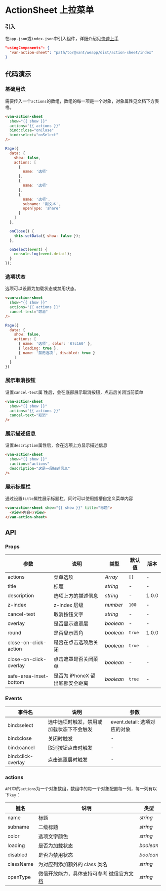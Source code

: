# ActionSheet 上拉菜单

### 引入

在`app.json`或`index.json`中引入组件，详细介绍见[快速上手](#/quickstart#yin-ru-zu-jian)

```json
"usingComponents": {
  "van-action-sheet": "path/to/@vant/weapp/dist/action-sheet/index"
}
```


## 代码演示

### 基础用法

需要传入一个`actions`的数组，数组的每一项是一个对象，对象属性见文档下方表格。

```html
<van-action-sheet
  show="{{ show }}"
  actions="{{ actions }}"
  bind:close="onClose"
  bind:select="onSelect"
/>
```

```javascript
Page({
  data: {
    show: false,
    actions: [
      {
        name: '选项'
      },
      {
        name: '选项'
      },
      {
        name: '选项',
        subname: '副文本',
        openType: 'share'
      }
    ]
  },

  onClose() {
    this.setData({ show: false });
  },

  onSelect(event) {
    console.log(event.detail);
  }
});
```

### 选项状态

选项可以设置为加载状态或禁用状态。

```html
<van-action-sheet
  show="{{ show }}"
  actions="{{ actions }}"
  cancel-text="取消"
/>
```

```javascript
Page({
  data: {
    show: false,
    actions: [
      { name: '选项', color: '07c160' },
      { loading: true },
      { name: '禁用选项', disabled: true }
    ]
  }
})
```

### 展示取消按钮

设置`cancel-text`属`性后，会在底部展示取消按钮，点击后关闭当前菜单

```html
<van-action-sheet
  show="{{ show }}"
  actions="{{ actions }}"
  cancel-text="取消"
/>
```

### 展示描述信息

设置`description`属性后，会在选项上方显示描述信息

```html
<van-action-sheet
  show="{{ show }}"
  :actions="actions"
  description="这是一段描述信息"
/>
```

### 展示标题栏

通过设置`title`属性展示标题栏，同时可以使用插槽自定义菜单内容

```html
<van-action-sheet show="{{ show }}" title="标题">
  <view>内容</view>
</van-action-sheet>
```

## API

### Props

| 参数 | 说明 | 类型 | 默认值 | 版本 |
|-----------|-----------|-----------|-------------|-------------|
| actions | 菜单选项 | *Array* | `[]` | - |
| title | 标题 | *string* | - | - |
| description | 选项上方的描述信息 | *string* | - | 1.0.0 |
| z-index | z-index 层级 | *number* | `100` | - |
| cancel-text | 取消按钮文字 | *string* | - | - |
| overlay | 是否显示遮罩层 | *boolean* | - | - |
| round | 是否显示圆角 | *boolean* | `true` | 1.0.0 |
| close-on-click-action | 是否在点击选项后关闭 | *boolean* | `true` | - |
| close-on-click-overlay | 点击遮罩是否关闭菜单 | *boolean* | - | - |
| safe-area-inset-bottom | 是否为 iPhoneX 留出底部安全距离 | *boolean* | `true` | - |

### Events

| 事件名 | 说明 | 参数 |
|-----------|-----------|-----------|
| bind:select | 选中选项时触发，禁用或加载状态下不会触发 | event.detail: 选项对应的对象 |
| bind:close | 关闭时触发 | - |
| bind:cancel | 取消按钮点击时触发 | - |
| bind:click-overlay | 点击遮罩层时触发 | - |

### actions

`API`中的`actions`为一个对象数组，数组中的每一个对象配置每一列，每一列有以下`key`：

| 键名 | 说明 | 类型 |
|-----------|-----------|-----------|
| name | 标题 | *string* |
| subname | 二级标题 | *string* |
| color | 选项文字颜色 | *string* |
| loading | 是否为加载状态 | *boolean* |
| disabled | 是否为禁用状态 | *boolean* |
| className | 为对应列添加额外的 class 类名 | *string* |
| openType | 微信开放能力，具体支持可参考 [微信官方文档](https://mp.weixin.qq.com/debug/wxadoc/dev/component/button.html) | *string* |
